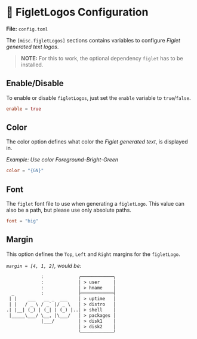 # 🦖 FigletLogos Configuration

**File:** `config.toml`

The `[misc.figletLogos]` sections contains variables to configure *Figlet generated text logos*.

> **NOTE:** For this to work, the optional dependency `figlet` has to be installed.

## Enable/Disable
To enable or disable `figletLogos`, just set the `enable` variable to `true`/`false`.

```toml
enable = true 
```

## Color
The color option defines what color the *Figlet generated text*, is displayed in.

*Example: Use color Foreground-Bright-Green*
```toml
color = "{GN}"
```

## Font
The `figlet` font file to use when generating a `figletLogo`.
This value can also be a path, but please use only absolute paths.

```toml
font = "big"
```

## Margin
This option defines the `Top`, `Left` and `Right` margins for the `figletLogo`.

*`margin = [4, 1, 2]`, would be:*
```txt
             :             ╭────────────╮
             :             │ > user     │
             :             │ > hname    │
  _          :             ├────────────┤
 | |    ___   __ _  ___    │ > uptime   │
 | |   / _ \ / _` |/ _ \   │ > distro   │
.| |__| (_) | (_| | (_) |..│ > shell    │
 |_____\___/ \__, |\___/   │ > packages │
             |___/         │ > disk1    │
                           │ > disk2    │
                           ╰────────────╯
```